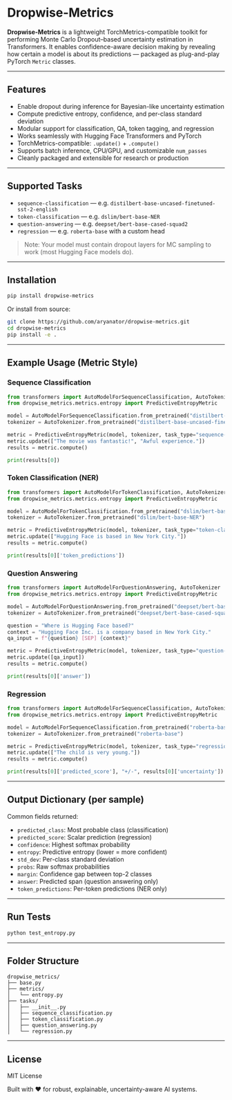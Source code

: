 # Dropwise-Metrics

**Dropwise-Metrics** is a lightweight TorchMetrics-compatible toolkit for performing Monte Carlo Dropout–based uncertainty estimation in Transformers. It enables confidence-aware decision making by revealing how certain a model is about its predictions — packaged as plug-and-play PyTorch `Metric` classes.

---

## Features

- Enable dropout during inference for Bayesian-like uncertainty estimation  
- Compute predictive entropy, confidence, and per-class standard deviation  
- Modular support for classification, QA, token tagging, and regression  
- Works seamlessly with Hugging Face Transformers and PyTorch  
- TorchMetrics-compatible: `.update()` + `.compute()`  
- Supports batch inference, CPU/GPU, and customizable `num_passes`  
- Cleanly packaged and extensible for research or production

---

## Supported Tasks

- `sequence-classification` — e.g. `distilbert-base-uncased-finetuned-sst-2-english`
- `token-classification` — e.g. `dslim/bert-base-NER`
- `question-answering` — e.g. `deepset/bert-base-cased-squad2`
- `regression` — e.g. `roberta-base` with a custom head

> Note: Your model must contain dropout layers for MC sampling to work (most Hugging Face models do).

---

## Installation

```bash
pip install dropwise-metrics
```

Or install from source:

```bash
git clone https://github.com/aryanator/dropwise-metrics.git
cd dropwise-metrics
pip install -e .
```

---

## Example Usage (Metric Style)

### Sequence Classification

```python
from transformers import AutoModelForSequenceClassification, AutoTokenizer
from dropwise_metrics.metrics.entropy import PredictiveEntropyMetric

model = AutoModelForSequenceClassification.from_pretrained("distilbert-base-uncased-finetuned-sst-2-english")
tokenizer = AutoTokenizer.from_pretrained("distilbert-base-uncased-finetuned-sst-2-english")

metric = PredictiveEntropyMetric(model, tokenizer, task_type="sequence-classification", num_passes=20)
metric.update(["The movie was fantastic!", "Awful experience."])
results = metric.compute()

print(results[0])
```

### Token Classification (NER)

```python
from transformers import AutoModelForTokenClassification, AutoTokenizer
from dropwise_metrics.metrics.entropy import PredictiveEntropyMetric

model = AutoModelForTokenClassification.from_pretrained("dslim/bert-base-NER")
tokenizer = AutoTokenizer.from_pretrained("dslim/bert-base-NER")

metric = PredictiveEntropyMetric(model, tokenizer, task_type="token-classification", num_passes=15)
metric.update(["Hugging Face is based in New York City."])
results = metric.compute()

print(results[0]['token_predictions'])
```

### Question Answering

```python
from transformers import AutoModelForQuestionAnswering, AutoTokenizer
from dropwise_metrics.metrics.entropy import PredictiveEntropyMetric

model = AutoModelForQuestionAnswering.from_pretrained("deepset/bert-base-cased-squad2")
tokenizer = AutoTokenizer.from_pretrained("deepset/bert-base-cased-squad2")

question = "Where is Hugging Face based?"
context = "Hugging Face Inc. is a company based in New York City."
qa_input = f"{question} [SEP] {context}"

metric = PredictiveEntropyMetric(model, tokenizer, task_type="question-answering", num_passes=10)
metric.update([qa_input])
results = metric.compute()

print(results[0]['answer'])
```

### Regression

```python
from transformers import AutoModelForSequenceClassification, AutoTokenizer
from dropwise_metrics.metrics.entropy import PredictiveEntropyMetric

model = AutoModelForSequenceClassification.from_pretrained("roberta-base", num_labels=1)
tokenizer = AutoTokenizer.from_pretrained("roberta-base")

metric = PredictiveEntropyMetric(model, tokenizer, task_type="regression", num_passes=20)
metric.update(["The child is very young."])
results = metric.compute()

print(results[0]['predicted_score'], "+/-", results[0]['uncertainty'])
```

---

## Output Dictionary (per sample)

Common fields returned:

- `predicted_class`: Most probable class (classification)
- `predicted_score`: Scalar prediction (regression)
- `confidence`: Highest softmax probability
- `entropy`: Predictive entropy (lower = more confident)
- `std_dev`: Per-class standard deviation
- `probs`: Raw softmax probabilities
- `margin`: Confidence gap between top-2 classes
- `answer`: Predicted span (question answering only)
- `token_predictions`: Per-token predictions (NER only)

---

## Run Tests

```bash
python test_entropy.py
```

---

## Folder Structure

```
dropwise_metrics/
├── base.py
├── metrics/
│   └── entropy.py
├── tasks/
│   ├── __init__.py
│   ├── sequence_classification.py
│   ├── token_classification.py
│   ├── question_answering.py
│   └── regression.py
```

---

## License

MIT License

Built with ❤️ for robust, explainable, uncertainty-aware AI systems.
